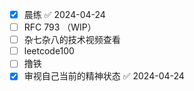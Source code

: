 - [x] 晨练 ✅ 2024-04-24
- [ ] RFC 793 （WIP）
- [ ] 杂七杂八的技术视频查看
- [ ] leetcode100 
- [ ] 撸铁
- [x] 审视自己当前的精神状态 ✅ 2024-04-24